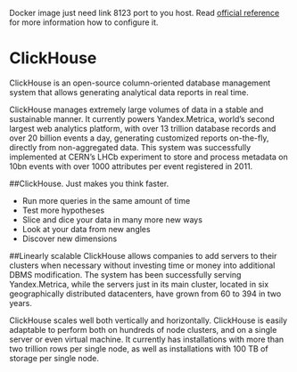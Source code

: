 Docker image just need link 8123 port to you host.
Read [official reference](https://clickhouse.yandex/reference_en.html) for more information how to configure it.

# ClickHouse
ClickHouse is an open-source column-oriented database management system that allows generating analytical data reports in real time.

ClickHouse manages extremely large volumes of data in a stable and sustainable manner. 
It currently powers Yandex.Metrica, world’s second largest web analytics platform, with over 13 trillion database records 
and over 20 billion events a day, generating customized reports on-the-fly, directly from non-aggregated data. 
This system was successfully implemented at CERN’s LHCb experiment to store and process metadata on 10bn events 
with over 1000 attributes per event registered in 2011.

##ClickHouse. Just makes you think faster.
- Run more queries in the same amount of time
- Test more hypotheses
- Slice and dice your data in many more new ways
- Look at your data from new angles
- Discover new dimensions

##Linearly scalable
ClickHouse allows companies to add servers to their clusters when necessary without investing time or money into additional DBMS modification. The system has been successfully serving Yandex.Metrica, while the servers just in its main cluster, located in six geographically distributed datacenters, have grown from 60 to 394 in two years.

ClickHouse scales well both vertically and horizontally. ClickHouse is easily adaptable to perform both on hundreds of node clusters, and on a single server or even virtual machine. It currently has installations with more than two trillion rows per single node, as well as installations with 100 TB of storage per single node.

